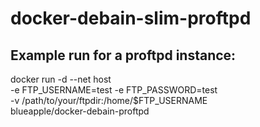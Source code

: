 # docker-debain-slim-proftpd

## Example run for a proftpd instance:

docker run -d --net host \
-e FTP_USERNAME=test -e FTP_PASSWORD=test \
-v /path/to/your/ftpdir:/home/$FTP_USERNAME \
blueapple/docker-debain-proftpd
